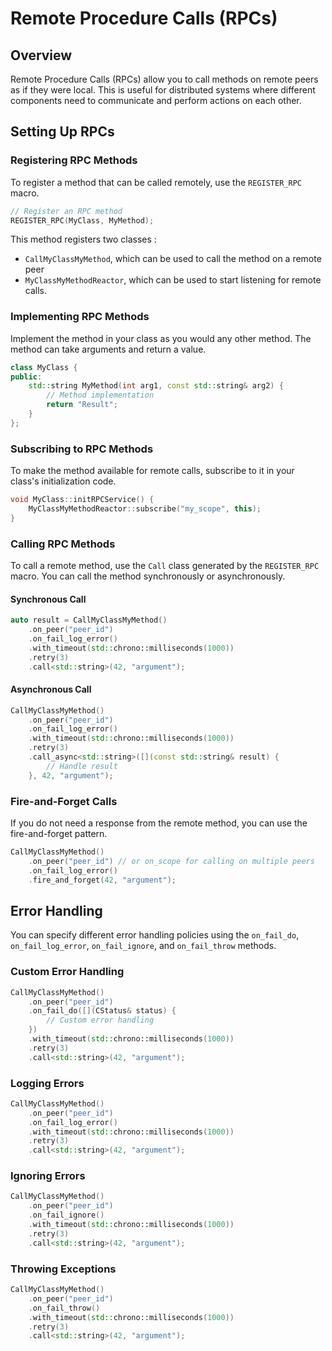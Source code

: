 # Remote Procedure Calls (RPCs)

## Overview

Remote Procedure Calls (RPCs) allow you to call methods on remote peers as if they were local. This is useful for distributed systems where different components need to communicate and perform actions on each other.

## Setting Up RPCs

### Registering RPC Methods

To register a method that can be called remotely, use the `REGISTER_RPC` macro.

```cpp
// Register an RPC method
REGISTER_RPC(MyClass, MyMethod);
```

This method registers two classes :
- `CallMyClassMyMethod`, which can be used to call the method on a remote peer
- `MyClassMyMethodReactor`, which can be used to start listening for remote calls.

### Implementing RPC Methods

Implement the method in your class as you would any other method. The method can take arguments and return a value.

```cpp
class MyClass {
public:
    std::string MyMethod(int arg1, const std::string& arg2) {
        // Method implementation
        return "Result";
    }
};
```

### Subscribing to RPC Methods

To make the method available for remote calls, subscribe to it in your class's initialization code.

```cpp
void MyClass::initRPCService() {
    MyClassMyMethodReactor::subscribe("my_scope", this);
}
```

### Calling RPC Methods

To call a remote method, use the `Call` class generated by the `REGISTER_RPC` macro. You can call the method synchronously or asynchronously.

#### Synchronous Call

```cpp
auto result = CallMyClassMyMethod()
    .on_peer("peer_id")
    .on_fail_log_error()
    .with_timeout(std::chrono::milliseconds(1000))
    .retry(3)
    .call<std::string>(42, "argument");
```

#### Asynchronous Call

```cpp
CallMyClassMyMethod()
    .on_peer("peer_id")
    .on_fail_log_error()
    .with_timeout(std::chrono::milliseconds(1000))
    .retry(3)
    .call_async<std::string>([](const std::string& result) {
        // Handle result
    }, 42, "argument");
```

### Fire-and-Forget Calls

If you do not need a response from the remote method, you can use the fire-and-forget pattern.

```cpp
CallMyClassMyMethod()
    .on_peer("peer_id") // or on_scope for calling on multiple peers
    .on_fail_log_error()
    .fire_and_forget(42, "argument");
```

## Error Handling

You can specify different error handling policies using the `on_fail_do`, `on_fail_log_error`, `on_fail_ignore`, and `on_fail_throw` methods.

### Custom Error Handling

```cpp
CallMyClassMyMethod()
    .on_peer("peer_id")
    .on_fail_do([](CStatus& status) {
        // Custom error handling
    })
    .with_timeout(std::chrono::milliseconds(1000))
    .retry(3)
    .call<std::string>(42, "argument");
```

### Logging Errors

```cpp
CallMyClassMyMethod()
    .on_peer("peer_id")
    .on_fail_log_error()
    .with_timeout(std::chrono::milliseconds(1000))
    .retry(3)
    .call<std::string>(42, "argument");
```

### Ignoring Errors

```cpp
CallMyClassMyMethod()
    .on_peer("peer_id")
    .on_fail_ignore()
    .with_timeout(std::chrono::milliseconds(1000))
    .retry(3)
    .call<std::string>(42, "argument");
```

### Throwing Exceptions

```cpp
CallMyClassMyMethod()
    .on_peer("peer_id")
    .on_fail_throw()
    .with_timeout(std::chrono::milliseconds(1000))
    .retry(3)
    .call<std::string>(42, "argument");
```
